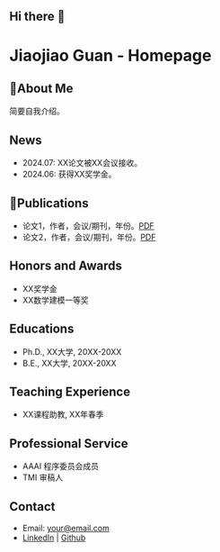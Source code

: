 ## Hi there 👋

<!--
**jiaojiaoguan/JiaojiaoGuan** is a ✨ _special_ ✨ repository because its `README.md` (this file) appears on your GitHub profile.

Here are some ideas to get you started:

- 🔭 I’m currently working on ...
- 🌱 I’m currently learning ...
- 👯 I’m looking to collaborate on ...
- 🤔 I’m looking for help with ...
- 💬 Ask me about ...
- 📫 How to reach me: ...
- 😄 Pronouns: ...
- ⚡ Fun fact: ...
-->


# Jiaojiao Guan - Homepage

## 🌱About Me
简要自我介绍。

## News
- 2024.07: XX论文被XX会议接收。
- 2024.06: 获得XX奖学金。

## 📝Publications
- 论文1，作者，会议/期刊，年份。[PDF](#)
- 论文2，作者，会议/期刊，年份。[PDF](#)

## Honors and Awards
- XX奖学金
- XX数学建模一等奖

## Educations
- Ph.D., XX大学, 20XX-20XX
- B.E., XX大学, 20XX-20XX

## Teaching Experience
- XX课程助教, XX年春季

## Professional Service
- AAAI 程序委员会成员
- TMI 审稿人

## Contact
- Email: your@email.com
- [LinkedIn](#) | [Github](#)
